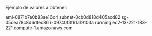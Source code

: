 Ejemplo de valores a obtener: 

ami-0871b7e0b83ae16c4
subnet-0cb0d818d405acd82
sg-05cea78c8d6dfec86
i-09740f3f61a19103a
running
ec2-13-221-183-221.compute-1.amazonaws.com
